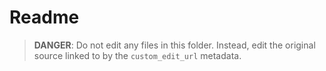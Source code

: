 # Readme

> **DANGER**: Do not edit any files in this folder. Instead, edit the original source linked to by the `custom_edit_url` metadata.
